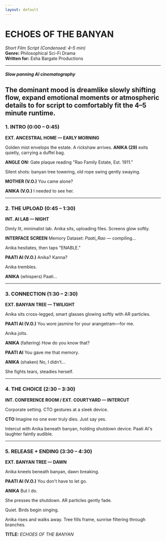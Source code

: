 ```yaml
---
layout: default
---
```


# ECHOES OF THE BANYAN
*Short Film Script (Condensed: 4–5 min)*  
**Genre:** Philosophical Sci-Fi Drama  
**Written for:** Esha Bargate Productions  

---
##### Slow panning AI cinematography 
The dominant mood is dreamlike slowly shifting flow, expand emotional moments or atmospheric details to for script to comfortably fit the 4–5 minute runtime. 
---

### **1. INTRO (0:00 – 0:45)**

**EXT. ANCESTRAL HOME — EARLY MORNING**

Golden mist envelops the estate. A rickshaw arrives. 
**ANIKA (29)** exits quietly, carrying a duffel bag.

**ANGLE ON:** Gate plaque reading "Rao Family Estate, Est. 1911."

Silent shots: banyan tree towering, old rope swing gently swaying.

**MOTHER (V.O.)**
You came alone?

**ANIKA (V.O.)**
I needed to see her.

---

### **2. THE UPLOAD (0:45 – 1:30)**

**INT. AI LAB — NIGHT**

Dimly lit, minimalist lab. Anika sits, uploading files. Screens glow softly.

**INTERFACE SCREEN**
Memory Dataset: *Paati_Rao* — compiling...

Anika hesitates, then taps "ENABLE."

**PAATI AI (V.O.)**
Anika? Kanna?

Anika trembles.

**ANIKA**
(whispers)
Paati...

---

### **3. CONNECTION (1:30 – 2:30)**

**EXT. BANYAN TREE — TWILIGHT**

Anika sits cross-legged, smart glasses glowing softly with AR particles.

**PAATI AI (V.O.)**
You wore jasmine for your arangetram—for me.

Anika jolts.

**ANIKA**
(faltering)
How do you know that?

**PAATI AI**
You gave me that memory.

**ANIKA**
(shaken)
No, I didn’t...

She fights tears, steadies herself.

---

### **4. THE CHOICE (2:30 – 3:30)**

**INT. CONFERENCE ROOM / EXT. COURTYARD — INTERCUT**

Corporate setting. CTO gestures at a sleek device.

**CTO**
Imagine no one ever truly dies. Just say yes.

Intercut with Anika beneath banyan, holding shutdown device. 
Paati AI's laughter faintly audible.

---

### **5. RELEASE + ENDING (3:30 – 4:30)**

**EXT. BANYAN TREE — DAWN**

Anika kneels beneath banyan, dawn breaking.

**PAATI AI (V.O.)**
You don't have to let go.

**ANIKA**
But I do.

She presses the shutdown. AR particles gently fade.

Quiet. Birds begin singing.

Anika rises and walks away. Tree fills frame, sunrise filtering through branches.

**TITLE:** *ECHOES OF THE BANYAN*
